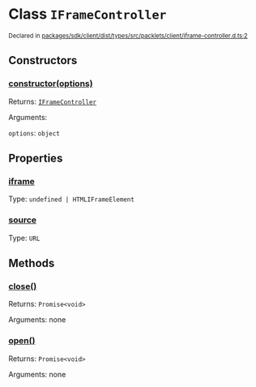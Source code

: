 # Class `IFrameController`
<sub>Declared in [packages/sdk/client/dist/types/src/packlets/client/iframe-controller.d.ts:2]()</sub>





## Constructors
### [constructor(options)]()



Returns: <code>[IFrameController](/api/@dxos/react-client/classes/IFrameController)</code>

Arguments: 

`options`: <code>object</code>


## Properties
### [iframe]()
Type: <code>undefined | HTMLIFrameElement</code>

### [source]()
Type: <code>URL</code>


## Methods
### [close()]()



Returns: <code>Promise&lt;void&gt;</code>

Arguments: none

### [open()]()



Returns: <code>Promise&lt;void&gt;</code>

Arguments: none

